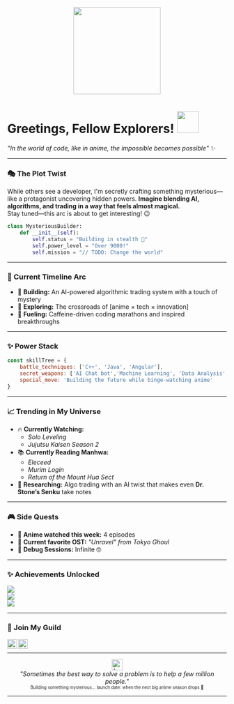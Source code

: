 <!-- Header Animation -->
<div align="center">
  <img src="https://raw.githubusercontent.com/gist/Prince-Shivaram/3ace2c813ca49546f3f5f20cd03a2d3e/raw/6058e76860d16ee29df457d378b31714847736cd/hello.gif" width="200"/>
</div>

# Greetings, Fellow Explorers! <img src="https://media.giphy.com/media/mGcNjsfWAjY5AEZNw6/giphy.gif" width="50">

*"In the world of code, like in anime, the impossible becomes possible"* ✨

---

### 🎭 The Plot Twist  
While others see a developer, I'm secretly crafting something mysterious—like a protagonist uncovering hidden powers. **Imagine blending AI, algorithms, and trading in a way that feels almost magical.**  
Stay tuned—this arc is about to get interesting! 😉  

```python
class MysteriousBuilder:
    def __init__(self):
        self.status = "Building in stealth 🥷"
        self.power_level = "Over 9000!"
        self.mission = "// TODO: Change the world"
```

---

### 🌊 Current Timeline Arc  

- 🎯 **Building:** An AI-powered algorithmic trading system with a touch of mystery  
- 🔮 **Exploring:** The crossroads of [anime × tech × innovation]  
- 🎨 **Fueling:** Caffeine-driven coding marathons and inspired breakthroughs  

---

### ✨ Power Stack  

```javascript
const skillTree = {
    battle_techniques: ['C++', 'Java', 'Angular'],
    secret_weapons: ['AI Chat bot','Machine Learning', 'Data Analysis', 'Node.js'],
    special_move: 'Building the future while binge-watching anime'
}
```

---

### 📈 Trending in My Universe  

- 🔥 **Currently Watching:**  
  - *Solo Leveling*  
  - *Jujutsu Kaisen Season 2*  
- 📚 **Currently Reading Manhwa:**  
  - *Eleceed*  
  - *Murim Login*  
  - *Return of the Mount Hua Sect*  
- 🤖 **Researching:** Algo trading with an AI twist that makes even **Dr. Stone’s Senku** take notes  

---

### 🎮 Side Quests  

- 🌸 **Anime watched this week:** 4 episodes  
- 🎋 **Current favorite OST:** *"Unravel" from Tokyo Ghoul*  
- 🔮 **Debug Sessions:** Infinite 🤓  

---

### ✨ Achievements Unlocked  

![](https://img.shields.io/badge/Stealth_Mode-Activated-purple)  
![](https://img.shields.io/badge/Coffee_Consumed-∞-brown)  
![](https://img.shields.io/badge/Bug_Fixes-9000+-blue)  

---

### 🤝 Join My Guild  

<a href="https://www.linkedin.com/in/jeevan-padwal" target="_blank">
  <img align="left" width="22px" src="https://upload.wikimedia.org/wikipedia/commons/c/ca/LinkedIn_logo_initials.png" alt="LinkedIn Logo" />
</a>  
<a href="https://x.com/G_1_Padwal" target="_blank">
  <img align="left" width="22px" src="https://upload.wikimedia.org/wikipedia/commons/e/ef/Twitter_and_X_logos.svg" alt="X Logo" />
</a>  

<br/>


---

<div align="center">
  <img src="https://raw.githubusercontent.com/Tarikul-Islam-Anik/Animated-Fluent-Emojis/master/Emojis/Objects/Laptop.png" alt="Laptop" width="25" height="25"/>
  <br/>
  <i>"Sometimes the best way to solve a problem is to help a few million people."</i>
  <br/>
  <sub><sup>Building something mysterious... launch date: when the next big anime season drops 👀</sup></sub>
</div>

---


